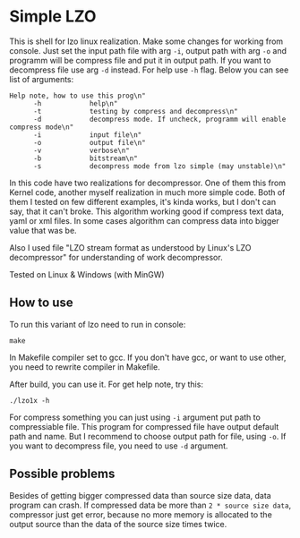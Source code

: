 # Simple LZO

This is shell for lzo linux realization. Make some changes for working from console.
Just set the input path file with arg ```-i```, output path with arg ```-o``` and programm will be compress file and put it in output path. If you want to decompress file use arg ```-d``` instead.
For help use ```-h``` flag. Below you can see list of arguments:
 ```
 Help note, how to use this prog\n"
       -h            help\n"
       -t            testing by compress and decompress\n"
       -d            decompress mode. If uncheck, programm will enable compress mode\n"
       -i            input file\n"
       -o            output file\n"
       -v            verbose\n"
       -b            bitstream\n"
       -s            decompress mode from lzo simple (may unstable)\n"
```
In this code have two realizations for decompressor. One of them this from Kernel code, another myself realization in much more simple code. Both of them I tested on few different examples, it's kinda works, but I don't can say, that it can't broke.
This algorithm working good if compress text data, yaml or xml files. In some cases algorithm can compress data into bigger value that was be.

Also I used file "LZO stream format as understood by Linux's LZO decompressor" for understanding of work decompressor.

Tested on Linux & Windows (with MinGW)
## How to use

To run this variant of lzo need to run in console:
```
make
```
In Makefile compiler set to gcc. If you don't have gcc, or want to use other, you need to rewrite compiler in Makefile.

After build, you can use it. For get help note, try this:
```
./lzo1x -h
```
For compress something you can just using ```-i``` argument put path to compressiable file. This program for compressed file have output default path and name. But I recommend to choose output path for file, using ```-o```.
If you want to decompress file, you need to use ```-d``` argument.

## Possible problems

Besides of getting bigger compressed data than source size data, data program can crash. If compressed data be more than ```2 * source size data```, compressor just get error, because no more memory is allocated to the output source than the data of the source size times twice.
